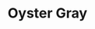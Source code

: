 ---
language: id
layout: product-item
title: Oyster Gray
description: Description in &amp; Oyster Gray Pool Pebble and Mosaic
keyword: keyword in Oyster Gray Pool Pebble and Mosaic
image: /images/6x12-Oyster-Gray-1024x680.jpg
sub-title: Pool Pebble and Mosaic
article-1: 
title-right: Pool Pebble and Mosaic
article-right: Pool Pebble and Mosaic
title-2: Pool Pebble and Mosaic
article-2: Pool Pebble and Mosaic
article-3: Pool Pebble and Mosaic
alt-slide1: Pool Pebble and Mosaic
alt-slide2: Pool Pebble and Mosaic
alt-slide3: Pool Pebble and Mosaic
slide1: /images/6x12-Oyster-Gray-1024x680.jpg
slide2: /images/6x12-Oyster-Gray-1024x680.jpg
slide3: /images/6x12-Oyster-Gray-1024x680.jpg
---